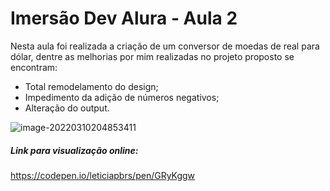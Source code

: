 # Imersão Dev Alura - Aula 2

Nesta aula foi realizada a criação de um conversor de moedas de real para dólar, dentre as melhorias por mim realizadas no projeto proposto se encontram:

- Total remodelamento do design;
- Impedimento da adição de números negativos;
- Alteração do output.



![image-20220310204853411](C:\Users\Leticia\AppData\Roaming\Typora\typora-user-images\image-20220310204853411.png)



##### Link para visualização online:

https://codepen.io/leticiapbrs/pen/GRyKggw